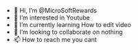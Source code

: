 - 👋 Hi, I’m @MicroSoftRewards
- 👀 I’m interested in Youtube
- 🌱 I’m currently learning How to edit video
- 💞️ I’m looking to collaborate on nothing
- 📫 How to reach me  you cant

<!---
MicroSoftRewards/MicroSoftRewards is a ✨ special ✨ repository because its `README.md` (this file) appears on your GitHub profile.
You can click the Preview link to take a look at your changes.
--->
